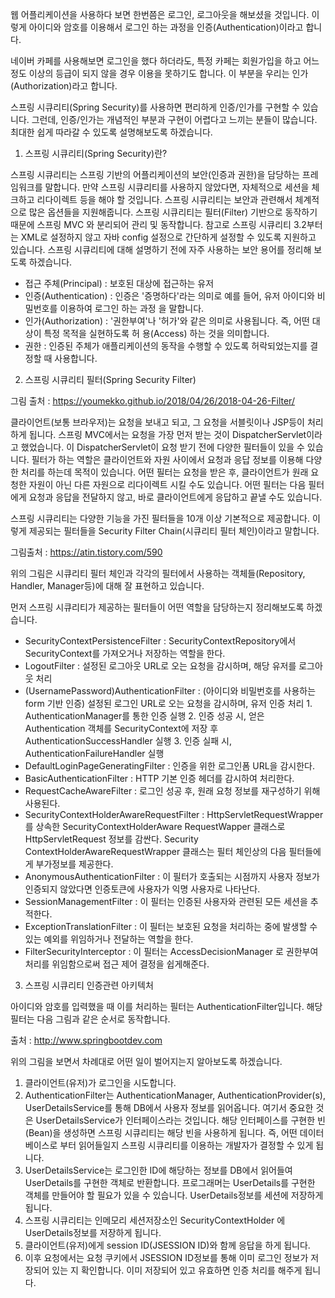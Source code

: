 웹 어플리케이션을 사용하다 보면 한번쯤은 로그인, 로그아웃을 해보셨을 것입니다. 이렇게 아이디와 암호를 이용해서 로그인 하는 과정을 인증(Authentication)이라고 합니다.

네이버 카페를 사용해보면 로그인을 했다 하더라도, 특정 카페는 회원가입을 하고 어느정도 이상의 등급이 되지 않을 경우 이용을 못하기도 합니다. 이 부분을 우리는 인가(Authorization)라고 합니다.


스프링 시큐리티(Spring Security)를 사용하면 편리하게 인증/인가를 구현할 수 있습니다. 그런데, 인증/인가는 개념적인 부분과 구현이 어렵다고 느끼는 분들이 많습니다. 최대한 쉽게 따라갈 수 있도록 설명해보도록 하겠습니다.



1. 스프링 시큐리티(Spring Security)란?


스프링 시큐리티는 스프링 기반의 어플리케이션의 보안(인증과 권한)을 담당하는 프레임워크를 말합니다.
만약 스프링 시큐리티를 사용하지 않았다면, 자체적으로 세션을 체크하고 리다이렉트 등을 해야 할 것입니다.
스프링 시큐리티는 보안과 관련해서 체계적으로 많은 옵션들을 지원해줍니다.
스프링 시큐리티는 필터(Filter) 기반으로 동작하기 때문에 스프링 MVC 와 분리되어 관리 및 동작합니다.
참고로 스프링 시큐리티 3.2부터는 XML로 설정하지 않고 자바 config 설정으로 간단하게 설정할 수 있도록 지원하고 있습니다.
스프링 시큐리티에 대해 설명하기 전에 자주 사용하는 보안 용어를 정리해 보도록 하겠습니다.


  * 접근 주체(Principal) : 보호된 대상에 접근하는 유저
  * 인증(Authentication) : 인증은 '증명하다'라는 의미로 예를 들어, 유저 아이디와 비밀번호를 이용하여 로그인 하는
                                   과정 을 말합니다.
  * 인가(Authorization) : '권한부여'나 '허가'와 같은 의미로 사용됩니다. 즉, 어떤 대상이 특정 목적을 실현하도록 허
                                  용(Access) 하는 것을 의미합니다.
  * 권한 : 인증된 주체가 애플리케이션의 동작을 수행할 수 있도록 허락되었는지를 결정할 때 사용합니다.


2. 스프링 시큐리티 필터(Spring Security Filter)

 


그림 출처 : https://youmekko.github.io/2018/04/26/2018-04-26-Filter/

클라이언트(보통 브라우저)는 요청을 보내고 되고, 그 요청을 서블릿이나 JSP등이 처리하게 됩니다.
스프링 MVC에서는 요청을 가장 먼저 받는 것이 DispatcherServlet이라고 했었습니다.
이 DispatcherServlet이 요청 받기 전에 다양한 필터들이 있을 수 있습니다.
필터가 하는 역할은 클라이언트와 자원 사이에서 요청과 응답 정보를 이용해 다양한 처리를 하는데 목적이 있습니다. 어떤 필터는 요청을 받은 후, 클라이언트가 원래 요청한 자원이 아닌 다른 자원으로 리다이렉트 시킬 수도 있습니다. 어떤 필터는 다음 필터에게 요청과 응답을 전달하지 않고, 바로 클라이언트에게 응답하고 끝낼 수도 있습니다.


스프링 시큐리티는 다양한 기능을 가진 필터들을 10개 이상 기본적으로 제공합니다. 이렇게 제공되는 필터들을 Security Filter Chain(시큐리티 필터 체인)이라고 말합니다.



그림출처 : https://atin.tistory.com/590


위의 그림은 시큐리티 필터 체인과 각각의 필터에서 사용하는 객체들(Repository, Handler, Manager등)에 대해 잘 표현하고 있습니다.


먼저 스프링 시큐리티가 제공하는 필터들이 어떤 역할을 담당하는지 정리해보도록 하겠습니다.


  * SecurityContextPersistenceFilter : SecurityContextRepository에서 SecurityContext를 가져오거나 저장하는 역할을
                                               한다.
  * LogoutFilter : 설정된 로그아웃 URL로 오는 요청을 감시하며, 해당 유저를 로그아웃 처리
  * (UsernamePassword)AuthenticationFilter : (아이디와 비밀번호를 사용하는 form 기반 인증) 설정된 로그인 URL로
                                                          오는 요청을 감시하며, 유저 인증 처리
                                                          1. AuthenticationManager를 통한 인증 실행
                                                          2. 인증 성공 시, 얻은 Authentication 객체를 SecurityContext에 저장 후
                                                             AuthenticationSuccessHandler 실행
                                                          3. 인증 실패 시, AuthenticationFailureHandler 실행
  * DefaultLoginPageGeneratingFilter : 인증을 위한 로그인폼 URL을 감시한다.
  * BasicAuthenticationFilter : HTTP 기본 인증 헤더를 감시하여 처리한다.
  * RequestCacheAwareFilter : 로그인 성공 후, 원래 요청 정보를 재구성하기 위해 사용된다.
  * SecurityContextHolderAwareRequestFilter : HttpServletRequestWrapper를 상속한 SecurityContextHolderAware
                                                            RequestWapper 클래스로 HttpServletRequest 정보를 감싼다. Security
                                                            ContextHolderAwareRequestWrapper 클래스는 필터 체인상의 다음                                                                필터들에게 부가정보를 제공한다.
  * AnonymousAuthenticationFilter : 이 필터가 호출되는 시점까지 사용자 정보가 인증되지 않았다면 인증토큰에
                                               사용자가 익명 사용자로 나타난다.
  * SessionManagementFilter : 이 필터는 인증된 사용자와 관련된 모든 세션을 추적한다.
  * ExceptionTranslationFilter : 이 필터는 보호된 요청을 처리하는 중에 발생할 수 있는 예외를 위임하거나 전달하는
                                       역할을 한다.
  * FilterSecurityInterceptor : 이 필터는 AccessDecisionManager 로 권한부여 처리를 위임함으로써 접근 제어 결정을
                                     쉽게해준다.



3. 스프링 시큐리티 인증관련 아키텍처

아이디와 암호를 입력했을 때 이를 처리하는 필터는 AuthenticationFilter입니다.
해당 필터는 다음 그림과 같은 순서로 동작합니다.


출처 : http://www.springbootdev.com


위의 그림을 보면서 차례대로 어떤 일이 벌어지는지 알아보도록 하겠습니다.


1. 클라이언트(유저)가 로그인을 시도합니다.
2. AuthenticationFilter는 AuthenticationManager, AuthenticationProvider(s), UserDetailsService를 통해 DB에서 사용자 정보를 읽어옵니다. 여기서 중요한 것은 UserDetailsService가 인터페이스라는 것입니다. 해당 인터페이스를 구현한 빈(Bean)을 생성하면 스프링 시큐리티는 해당 빈을 사용하게 됩니다. 즉, 어떤 데이터베이스로 부터 읽어들일지 스프링 시큐리티를 이용하는 개발자가 결정할 수 있게 됩니다.
3. UserDetailsService는 로그인한 ID에 해당하는 정보를 DB에서 읽어들여 UserDetails를 구현한 객체로 반환합니다. 프로그래머는 UserDetails를 구현한 객체를 만들어야 할 필요가 있을 수 있습니다. UserDetails정보를 세션에 저장하게 됩니다.
4. 스프링 시큐리티는 인메모리 세션저장소인 SecurityContextHolder 에 UserDetails정보를 저장하게 됩니다.
5. 클라이언트(유저)에게 session ID(JSESSION ID)와 함께 응답을 하게 됩니다.
6. 이후 요청에서는 요청 쿠키에서 JSESSION ID정보를 통해 이미 로그인 정보가 저장되어 있는 지 확인합니다. 이미 저장되어 있고 유효하면 인증 처리를 해주게 됩니다.


